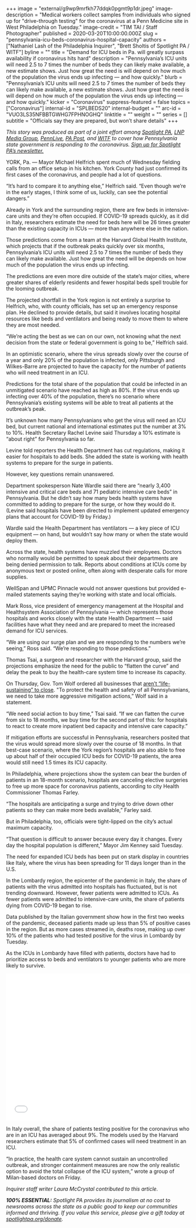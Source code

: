 +++
image = "external/g9wp9mrfkh77ddqk0pgmt9p1dr.jpeg"
image-description = "Medical workers collect samples from individuals who signed up for \"drive-through testing\" for the coronavirus at a Penn Medicine site in West Philadelphia on Tuesday."
image-credit = "TIM TAI / Staff Photographer"
published = 2020-03-20T10:00:00.000Z
slug = "pennsylvania-icu-beds-coronavirus-hospital-capacity"
authors = ["Nathaniel Lash of the Philadelphia Inquirer", "Brett Sholtis of Spotlight PA / WITF"]
byline = ""
title = "Demand for ICU beds in Pa. will greatly surpass availability if coronavirus hits hard"
description = "Pennsylvania’s ICU units will need 2.5 to 7 times the number of beds they can likely make available, a new estimate shows. Just how great the need is will depend on how much of the population the virus ends up infecting — and how quickly."
blurb = "Pennsylvania’s ICU units will need 2.5 to 7 times the number of beds they can likely make available, a new estimate shows. Just how great the need is will depend on how much of the population the virus ends up infecting — and how quickly."
kicker = "Coronavirus"
suppress-featured = false
topics = ["Coronavirus"]
internal-id = "SPLBEDS20"
internal-budget = ""
arc-id = "VUO3LS35NFBBTGWHG7FPHNOGHQ"
linktitle = ""
weight = ""
series = []
subtitle = "Officials say they are prepared, but won’t share details"
+++

<i>This story was produced as part of a joint effort among </i><a href="https://www.spotlightpa.org/"><i>Spotlight PA</i></a><i>, </i><a href="https://lancasteronline.com/"><i>LNP Media Group</i></a><i>, </i><a href="https://www.pennlive.com/"><i>PennLive</i></a><i>, </i><a href="https://papost.org/"><i>PA Post</i></a><i>, and </i><a href="https://www.witf.org/"><i>WITF</i></a><i> to cover how Pennsylvania state government is responding to the coronavirus. </i><a href="https://www.spotlightpa.org/newsletters"><i>Sign up for Spotlight PA’s newsletter.</i></a>

YORK, Pa. — Mayor Michael Helfrich spent much of Wednesday fielding calls from an office setup in his kitchen. York County had just confirmed its first cases of the coronavirus, and people had a lot of questions.

“It’s hard to compare it to anything else,” Helfrich said. “Even though we’re in the early stages, I think some of us, luckily, can see the potential dangers.”

Already in York and the surrounding region, there are few beds in intensive-care units and they’re often occupied. If COVID-19 spreads quickly, as it did in Italy, researchers estimate the need for beds here will be 26 times greater than the existing capacity in ICUs — more than anywhere else in the nation.

Those predictions come from a team at the Harvard Global Health Institute, which projects that if the outbreak peaks quickly over six months, Pennsylvania’s ICU units will need 2.5 to 7 times the number of beds they can likely make available. Just how great the need will be depends on how much of the population the virus ends up infecting.

The predictions are even more dire outside of the state’s major cities, where greater shares of elderly residents and fewer hospital beds spell trouble for the looming outbreak.

<div data-analytics-viewport="autotune" data-analytics-label="visor-arcgis" id="ICUcounts"
  data-iframe-fallback="https://www.inquirer.com/resizer/ORTQkrqPSCXca2NSc4Uhl9preV8=/1400x932/smart/arc-anglerfish-arc2-prod-pmn.s3.amazonaws.com/public/5FUK4MYNPFH7LD3SAPB6X4O7TQ.jpg"
  data-iframe-fallback-width="320" data-iframe-fallback-height="509.789917082823"
  data-iframe="https://media.inquirer.com/storage/inquirer/projects/innovation/arcgis_iframe/ICUcounts.html"
  data-iframe-height="509.789917082823" data-iframe-resizable></div>
<script type="text/javascript">
  (function() {
    var l2 = function() {
      new pym.Parent('ICUcounts',
                     'https://media.inquirer.com/storage/inquirer/projects/innovation/arcgis_iframe/ICUcounts.html');
    };
    if (typeof(pym) === 'undefined') {
      var h = document.getElementsByTagName('head')[0],
        s = document.createElement('script');
      s.type = 'text/javascript';
      s.src = 'https://pym.nprapps.org/pym.v1.min.js';
      s.onload = l2;
      h.appendChild(s);
    } else {
      l2();
    }
  })();
</script>


The projected shortfall in the York region is not entirely a surprise to Helfrich, who, with county officials, has set up an emergency response plan. He declined to provide details, but said it involves locating hospital resources like beds and ventilators and being ready to move them to where they are most needed.

“We’re acting the best as we can on our own, not knowing what the next decision from the state or federal government is going to be,” Helfrich said.

In an optimistic scenario, where the virus spreads slowly over the course of a year and only 20% of the population is infected, only Pittsburgh and Wilkes-Barre are projected to have the capacity for the number of patients who will need treatment in an ICU.

Predictions for the total share of the population that could be infected in an unmitigated scenario have reached as high as 80%. If the virus ends up infecting over 40% of the population, there’s no scenario where Pennsylvania’s existing systems will be able to treat all patients at the outbreak’s peak.

It’s unknown how many Pennsylvanians who get the virus will need an ICU bed, but current national and international estimates put the number at 3% to 10%. Health Secretary Rachel Levine said Thursday a 10% estimate is “about right” for Pennsylvania so far.



Levine told reporters the Health Department has cut regulations, making it easier for hospitals to add beds. She added the state is working with health systems to prepare for the surge in patients.

However, key questions remain unanswered.

Department spokesperson Nate Wardle said there are “nearly 3,400 intensive and critical care beds and 71 pediatric intensive care beds” in Pennsylvania. But he didn’t say how many beds health systems have committed to adding to prepare for the surge, or how they would do it. (Levine said hospitals have been directed to implement updated emergency plans that account for COVID-19 by Friday.)

Wardle said the Health Department has ventilators — a key piece of ICU equipment — on hand, but wouldn’t say how many or when the state would deploy them.

Across the state, health systems have muzzled their employees. Doctors who normally would be permitted to speak about their departments are being denied permission to talk. Reports about conditions at ICUs come by anonymous text or posted online, often along with desperate calls for more supplies.

WellSpan and UPMC Pinnacle would not answer questions but provided e-mailed statements saying they’re working with state and local officials.

<script src="https://www.spotlightpa.org/embed.js" async></script><div data-spl-embed-version="1" data-spl-src="https://www.spotlightpa.org/embeds/donate/"></div>

Mark Ross, vice president of emergency management at the Hospital and Healthsystem Association of Pennsylvania — which represents those hospitals and works closely with the state Health Department — said facilities have what they need and are prepared to meet the increased demand for ICU services.

“We are using our surge plan and we are responding to the numbers we’re seeing,” Ross said. “We’re responding to those predictions.”

Thomas Tsai, a surgeon and researcher with the Harvard group, said the projections emphasize the need for the public to “flatten the curve” and delay the peak to buy the health-care system time to increase its capacity.

On Thursday, Gov. Tom Wolf ordered all businesses that <a href="https://www.inquirer.com/health/coronavirus/spl/pennsylvania-shutdown-lifesustaining-businesses-tom-wolf-shut-down-20200319.html" target="_blank">aren’t “life-sustaining” to close</a>. "To protect the health and safety of all Pennsylvanians, we need to take more aggressive mitigation actions,” Wolf said in a statement.

“We need social action to buy time,” Tsai said. “If we can flatten the curve from six to 18 months, we buy time for the second part of this: for hospitals to react to create more inpatient bed capacity and intensive care capacity.”

If mitigation efforts are successful in Pennsylvania, researchers posited that the virus would spread more slowly over the course of 18 months. In that best-case scenario, where the York region’s hospitals are also able to free up about half of their occupied ICU beds for COVID-19 patients, the area would still need 1.5 times its ICU capacity.

In Philadelphia, where projections show the system can bear the burden of patients in an 18-month scenario, hospitals are canceling elective surgeries to free up more space for coronavirus patients, according to city Health Commissioner Thomas Farley.

“The hospitals are anticipating a surge and trying to drive down other patients so they can make more beds available,” Farley said.

But in Philadelphia, too, officials were tight-lipped on the city’s actual maximum capacity.

“That question is difficult to answer because every day it changes. Every day the hospital population is different,” Mayor Jim Kenney said Tuesday.

The need for expanded ICU beds has been put on stark display in countries like Italy, where the virus has been spreading for 11 days longer than in the U.S.

In the Lombardy region, the epicenter of the pandemic in Italy, the share of patients with the virus admitted into hospitals has fluctuated, but is not trending downward. However, fewer patients were admitted to ICUs. As fewer patients were admitted to intensive-care units, the share of patients dying from COVID-19 began to rise.

Data published by the Italian government show how in the first two weeks of the pandemic, deceased patients made up less than 5% of positive cases in the region. But as more cases streamed in, deaths rose, making up over 10% of the patients who had tested positive for the virus in Lombardy by Tuesday.

As the ICUs in Lombardy have filled with patients, doctors have had to prioritize access to beds and ventilators to younger patients who are more likely to survive.

<iframe title="In Italy's Lombardy region, deaths on the rise, patients less likely to receive intensive care" aria-label="Interactive line chart" id="datawrapper-chart-63Vbx" src="//datawrapper.dwcdn.net/63Vbx/1/" scrolling="no" frameborder="0" style="width: 0; min-width: 100% !important; border: none;" height="400"></iframe><script type="text/javascript">!function(){"use strict";window.addEventListener("message",function(a){if(void 0!==a.data["datawrapper-height"])for(var e in a.data["datawrapper-height"]){var t=document.getElementById("datawrapper-chart-"+e)||document.querySelector("iframe[src*='"+e+"']");t&&(t.style.height=a.data["datawrapper-height"][e]+"px")}})}();
</script>

In Italy overall, the share of patients testing positive for the coronavirus who are in an ICU has averaged about 9%. The models used by the Harvard researchers estimate that 5% of confirmed cases will need treatment in an ICU.

“In practice, the health care system cannot sustain an uncontrolled outbreak, and stronger containment measures are now the only realistic option to avoid the total collapse of the ICU system,” wrote a group of Milan-based doctors on Friday.

<i>Inquirer staff writer Laura McCrystal contributed to this article.</i>

<i><b>100% ESSENTIAL:</b></i><i> Spotlight PA provides its journalism at no cost to newsrooms across the state as a public good to keep our communities informed and thriving. If you value this service, please give a gift today at </i><a href="https://www.spotlightpa.org/donate"><i>spotlightpa.org/donate</i></a><i>.</i>
